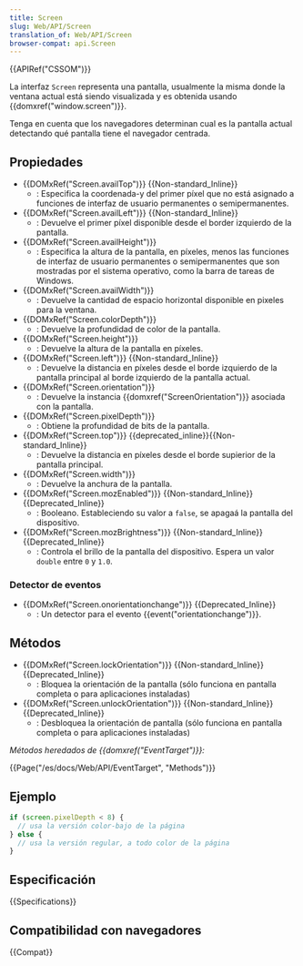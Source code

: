 ```yaml
---
title: Screen
slug: Web/API/Screen
translation_of: Web/API/Screen
browser-compat: api.Screen
---
```

{{APIRef("CSSOM")}}

La interfaz `Screen` representa una pantalla,
usualmente la misma donde la ventana actual está siendo visualizada y
es obtenida usando {{domxref("window.screen")}}.

Tenga en cuenta que los navegadores determinan cual es la pantalla actual
detectando qué pantalla tiene el navegador centrada.

## Propiedades

- {{DOMxRef("Screen.availTop")}} {{Non-standard_Inline}}
  - : Especifica la coordenada-y del primer píxel que no está asignado a funciones de interfaz de usuario permanentes o semipermanentes.
- {{DOMxRef("Screen.availLeft")}} {{Non-standard_Inline}}
  - : Devuelve el primer píxel disponible desde el border izquierdo de la pantalla.
- {{DOMxRef("Screen.availHeight")}}
  - : Especifica la altura de la pantalla, en píxeles, menos las funciones de interfaz de usuario permanentes o semipermanentes que son mostradas por el sistema operativo, como la barra de tareas de Windows.
- {{DOMxRef("Screen.availWidth")}}
  - : Devuelve la cantidad de espacio horizontal disponible en pixeles para la ventana.
- {{DOMxRef("Screen.colorDepth")}}
  - : Devuelve la profundidad de color de la pantalla.
- {{DOMxRef("Screen.height")}}
  - : Devuelve la altura de la pantalla en píxeles.
- {{DOMxRef("Screen.left")}} {{Non-standard_Inline}}
  - : Devuelve la distancia en píxeles desde el borde izquierdo de la pantalla principal al borde izquierdo de la pantalla actual.
- {{DOMxRef("Screen.orientation")}}
  - : Devuelve la instancia {{domxref("ScreenOrientation")}} asociada con la pantalla.
- {{DOMxRef("Screen.pixelDepth")}}
  - : Obtiene la profundidad de bits de la pantalla.
- {{DOMxRef("Screen.top")}} {{deprecated_inline}}{{Non-standard_Inline}}
  - : Devuelve la distancia en píxeles desde el borde supierior de la pantalla principal.
- {{DOMxRef("Screen.width")}}
  - : Devuelve la anchura de la pantalla.
- {{DOMxRef("Screen.mozEnabled")}} {{Non-standard_Inline}} {{Deprecated_Inline}}
  - : Booleano. Estableciendo su valor a `false`, se apagaá la pantalla del dispositivo.
- {{DOMxRef("Screen.mozBrightness")}} {{Non-standard_Inline}} {{Deprecated_Inline}}
  - : Controla el brillo de la pantalla del dispositivo. Espera un valor `double` entre `0` y `1.0`.

### Detector de eventos

- {{DOMxRef("Screen.onorientationchange")}} {{Deprecated_Inline}}
  - : Un detector para el evento {{event("orientationchange")}}.

## Métodos

- {{DOMxRef("Screen.lockOrientation")}} {{Non-standard_Inline}} {{Deprecated_Inline}}
  - : Bloquea la orientación de la pantalla (sólo funciona en pantalla completa o para aplicaciones instaladas)
- {{DOMxRef("Screen.unlockOrientation")}} {{Non-standard_Inline}} {{Deprecated_Inline}}
  - : Desbloquea la orientación de pantalla (sólo funciona en pantalla completa o para aplicaciones instaladas)

_Métodos heredados de {{domxref("EventTarget")}}:_

{{Page("/es/docs/Web/API/EventTarget", "Methods")}}

## Ejemplo

```js
if (screen.pixelDepth < 8) {
  // usa la versión color-bajo de la página
} else {
  // usa la versión regular, a todo color de la página
}
```

## Especificación

{{Specifications}}

## Compatibilidad con navegadores

{{Compat}}

